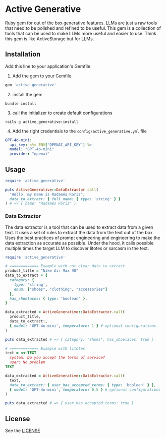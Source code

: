 # Active Generative
Ruby gem for out of the box generative features. LLMs are just a raw tools that need to be polished and refined to be useful. This gem is a collection of tools that can be used to make LLMs more useful and easier to use.
Think this gem is like ActiveStorage but for LLMs.

## Installation
Add this line to your application's Gemfile:

1. Add the gem to your Gemfile
```ruby
gem 'active_generative'
```
2. install the gem
```shell
bundle install
```
3. call the initializer to create default configurations
```shell
rails g active_generative:install
```
4. Add the right credentials to the `config/active_generative.yml` file
```yaml
GPT-4o-mini:
  api_key: <%= ENV['OPENAI_API_KEY'] %>
  model: "GPT-4o-mini"
  provider: "openai"
```

## Usage
```ruby
require 'active_generative'

puts ActiveGenerative::DataExtractor.call(
  "Hello, my name is Radamés Roriz",
  data_to_extract: { full_name: { type: 'string' } }
) # => { name: "Radamés Roriz" }
```

### Data Extractor
The data extractor is a tool that can be used to extract data from a given text. It uses a set of rules to extract the data from the text out of the box. Uses the best practices of prompt engineering and engineering to make the data extraction as accurate as possible.
Under the hood, it calls possible multiple times the target LLM to discover litotes or sarcasm in the text. 

```ruby
require 'active_generative'

# ============= Example with not clear data to extract
product_title = "Nike Air Max 90"
data_to_extract = {
  category: {
    type: 'string',
    enum: ["shoes", "clothing", "accessories"]
  },
  has_shoelaces: { type: 'boolean' },
}

data_extracted = ActiveGenerative::DataExtractor.call(
  product_title,
  data_to_extract:,
  { model: 'GPT-4o-mini', temperature: 1 } # optional configurations
)

puts data_extracted # => { category: "shoes", has_shoelaces: true }

# ============= Example with litotes
text = <<~TEXT
  system: Do you accept the terms of service?
  user: No problem
TEXT

data_extracted = ActiveGenerative::DataExtractor.call(
  text,
  data_to_extract: { user_has_accepted_terms: { type: 'boolean' } },
  { model: 'GPT-4o-mini', temperature: 0.5 } # optional configurations
)

puts data_extracted # => { user_has_accepted_terms: true }
```

## License
See the [LICENSE](LICENSE)
